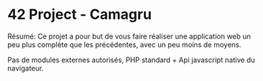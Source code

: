 # 42 Project - Camagru
Résumé: Ce projet a pour but de vous faire réaliser une application web un peu plus
complète que les précédentes, avec un peu moins de moyens.

Pas de modules externes autorisés,
PHP standard + Api javascript native du navigateur.
